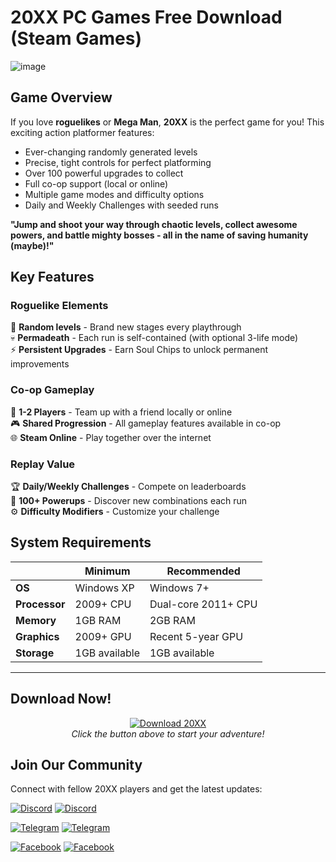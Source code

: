 # 20XX PC Games Free Download (Steam Games)

![image](https://github.com/user-attachments/assets/2cec85ff-f9c0-4a88-91c3-874c9880c315)


## Game Overview

If you love **roguelikes** or **Mega Man**, **20XX** is the perfect game for you! This exciting action platformer features:

- Ever-changing randomly generated levels
- Precise, tight controls for perfect platforming
- Over 100 powerful upgrades to collect
- Full co-op support (local or online)
- Multiple game modes and difficulty options
- Daily and Weekly Challenges with seeded runs

**"Jump and shoot your way through chaotic levels, collect awesome powers, and battle mighty bosses - all in the name of saving humanity (maybe)!"**

## Key Features

### Roguelike Elements
🔀 **Random levels** - Brand new stages every playthrough  
💀 **Permadeath** - Each run is self-contained (with optional 3-life mode)  
⚡ **Persistent Upgrades** - Earn Soul Chips to unlock permanent improvements  

### Co-op Gameplay
👫 **1-2 Players** - Team up with a friend locally or online  
🎮 **Shared Progression** - All gameplay features available in co-op  
🌐 **Steam Online** - Play together over the internet  

### Replay Value
🏆 **Daily/Weekly Challenges** - Compete on leaderboards  
🔄 **100+ Powerups** - Discover new combinations each run  
⚙️ **Difficulty Modifiers** - Customize your challenge  

## System Requirements

| | Minimum | Recommended |
|----------|---------------------|-----------------------|
| **OS** | Windows XP | Windows 7+ |
| **Processor** | 2009+ CPU | Dual-core 2011+ CPU |
| **Memory** | 1GB RAM | 2GB RAM |
| **Graphics** | 2009+ GPU | Recent 5-year GPU |
| **Storage** | 1GB available | 1GB available |

---

## Download Now!

<div align="center">

[![Download 20XX](https://img.shields.io/badge/Download_20XX-FF5722?style=for-the-badge&logo=steam&logoColor=white)](https://pinkrepack.com/apps/20XX)  
*Click the button above to start your adventure!*

</div>

## Join Our Community

Connect with fellow 20XX players and get the latest updates:

[![Discord](https://img.shields.io/badge/Discord-Join_Server_1-blue?logo=discord&style=for-the-badge)](https://discord.com/invite/t4kmCEQP2x)
[![Discord](https://img.shields.io/badge/Discord-Join_Server_2-blue?logo=discord&style=for-the-badge)](https://discord.gg/dfRHMNZbQc)

[![Telegram](https://img.shields.io/badge/Telegram-Channel_1-blue?logo=telegram&style=for-the-badge)](https://t.me/pinkrepack)
[![Telegram](https://img.shields.io/badge/Telegram-Channel_2-blue?logo=telegram&style=for-the-badge)](https://t.me/hdmediafile)

[![Facebook](https://img.shields.io/badge/Facebook-Page-blue?logo=facebook&style=for-the-badge)](https://www.facebook.com/pinkrepacks/)
[![Facebook](https://img.shields.io/badge/Facebook-Group-blue?logo=facebook&style=for-the-badge)](https://www.facebook.com/groups/pinkrepacks)
